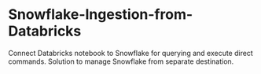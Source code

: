 # Snowflake-Ingestion-from-Databricks
Connect Databricks notebook to Snowflake for querying and execute direct commands. Solution to manage Snowflake from separate destination.
